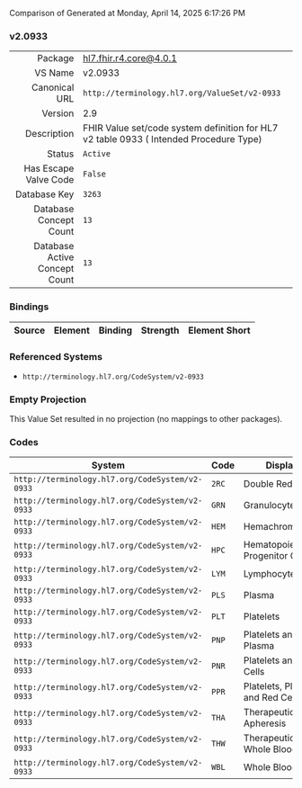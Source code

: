 Comparison of 
Generated at Monday, April 14, 2025 6:17:26 PM

### v2.0933

|      |     |
| ---: | --- |
| Package | hl7.fhir.r4.core@4.0.1 |
| VS Name | v2.0933 |
| Canonical URL | `http://terminology.hl7.org/ValueSet/v2-0933` |
| Version | 2.9 |
| Description | FHIR Value set/code system definition for HL7 v2 table 0933 ( Intended Procedure Type) |
| Status | `Active` |
| Has Escape Valve Code | `False` |
| Database Key | `3263` |
| Database Concept Count | `13` |
| Database Active Concept Count | `13` |
### Bindings

| Source | Element | Binding | Strength | Element Short |
| ------ | ------- | ------- | -------- | ------------- |

### Referenced Systems

* `http://terminology.hl7.org/CodeSystem/v2-0933`
### Empty Projection

This Value Set resulted in no projection (no mappings to other packages).

### Codes

| System | Code | Display |
| ------ | ---- | ------- |
| `http://terminology.hl7.org/CodeSystem/v2-0933` | `2RC` | Double Red Cells |
| `http://terminology.hl7.org/CodeSystem/v2-0933` | `GRN` | Granulocytes |
| `http://terminology.hl7.org/CodeSystem/v2-0933` | `HEM` | Hemachromatosis |
| `http://terminology.hl7.org/CodeSystem/v2-0933` | `HPC` | Hematopoietic Progenitor Cells |
| `http://terminology.hl7.org/CodeSystem/v2-0933` | `LYM` | Lymphocytes |
| `http://terminology.hl7.org/CodeSystem/v2-0933` | `PLS` | Plasma |
| `http://terminology.hl7.org/CodeSystem/v2-0933` | `PLT` | Platelets |
| `http://terminology.hl7.org/CodeSystem/v2-0933` | `PNP` | Platelets and Plasma |
| `http://terminology.hl7.org/CodeSystem/v2-0933` | `PNR` | Platelets and Red Cells |
| `http://terminology.hl7.org/CodeSystem/v2-0933` | `PPR` | Platelets, Plasma, and Red Cells |
| `http://terminology.hl7.org/CodeSystem/v2-0933` | `THA` | Therapeutic Apheresis |
| `http://terminology.hl7.org/CodeSystem/v2-0933` | `THW` | Therapeutic Whole Blood |
| `http://terminology.hl7.org/CodeSystem/v2-0933` | `WBL` | Whole Blood |
